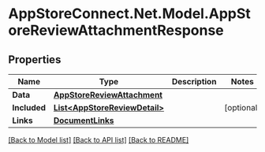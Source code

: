# AppStoreConnect.Net.Model.AppStoreReviewAttachmentResponse

## Properties

Name | Type | Description | Notes
------------ | ------------- | ------------- | -------------
**Data** | [**AppStoreReviewAttachment**](AppStoreReviewAttachment.md) |  | 
**Included** | [**List&lt;AppStoreReviewDetail&gt;**](AppStoreReviewDetail.md) |  | [optional] 
**Links** | [**DocumentLinks**](DocumentLinks.md) |  | 

[[Back to Model list]](../README.md#documentation-for-models) [[Back to API list]](../README.md#documentation-for-api-endpoints) [[Back to README]](../README.md)

